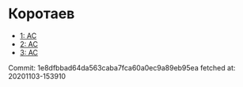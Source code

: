 # Коротаев
- [1: AC](1.md)
- [2: AC](2.md)
- [3: AC](3.md)

Commit: 1e8dfbbad64da563caba7fca60a0ec9a89eb95ea
 fetched at: 20201103-153910
